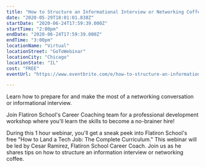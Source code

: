 ```yaml
---
title: "How to Structure an Informational Interview or Networking Coffee"
date: "2020-05-29T18:01:01.838Z"
startDate: "2020-06-24T17:59:39.000Z"
startTime: "2:00pm"
endDate: "2020-06-24T17:59:39.000Z"
endTime: "3:00pm"
locationName: "Virtual"
locationStreet: "GoToWebinar"
locationCity: "Chicago"
locationState: "IL"
cost: "FREE"
eventUrl: "https://www.eventbrite.com/e/how-to-structure-an-informational-interview-workshop-online-tickets-106412127538?aff=ChiTech"

---
```


Learn how to prepare for and make the most of a networking conversation or informational interview.

Join Flatiron School's Career Coaching team for a professional development workshop where you’ll learn the skills to become a no-brainer hire!

During this 1 hour webinar, you'll get a sneak peek into Flatiron School's free "How to Land a Tech Job: The Complete Curriculum." This webinar will be led by Cesar Ramirez, Flatiron School Career Coach. Join us as he shares tips on how to structure an information interview or networking coffee.


